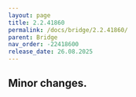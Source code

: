 ```yaml
---
layout: page
title: 2.2.41860
permalink: /docs/bridge/2.2.41860/
parent: Bridge
nav_order: -22418600
release_date: 26.08.2025
---
```


## Minor changes.
